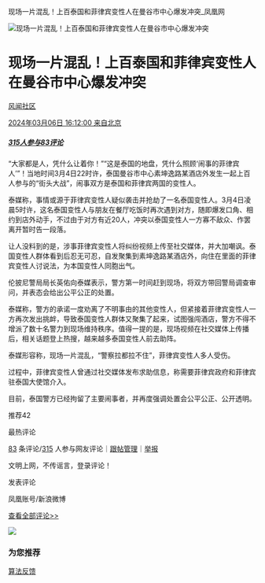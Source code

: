 现场一片混乱！上百泰国和菲律宾变性人在曼谷市中心爆发冲突\_凤凰网

![现场一片混乱！上百泰国和菲律宾变性人在曼谷市中心爆发冲突](//x0.ifengimg.com/ucms/2019_38/AC5B8A2AE18AB61C7067AFFDBBCD12D16295DDA2_w121_h75.jpg)

# 现场一片混乱！上百泰国和菲律宾变性人在曼谷市中心爆发冲突

[风闻社区](javascript:;)

[2024年03月06日 16:12:00 来自北京](javascript:;)

##### [315人参与](//gentie.ifeng.com/c/comment/8XjVpZOFdgX)[83评论](//gentie.ifeng.com/c/comment/8XjVpZOFdgX)

“大家都是人，凭什么让着你！”“这是泰国的地盘，凭什么照顾‘闹事的菲律宾人’”！当地时间3月4日22时许，泰国曼谷市中心素坤逸路某酒店外发生一起上百人参与的“街头大战”，闹事双方是泰国和菲律宾两国的变性人。

泰媒称，事情或源于菲律宾变性人疑似袭击并抢劫了一名泰国变性人。3月4日凌晨5时许，这名泰国变性人与朋友在餐厅吃饭时再次遇到对方，随即爆发口角、相约到店外动手，不过由于对方有近20人，冲突以泰国变性人一方寡不敌众、作罢离开暂时告一段落。

让人没料到的是，涉事菲律宾变性人将纠纷视频上传至社交媒体，并大加嘲讽。泰国变性人群体看到后忍无可忍，自发聚集到素坤逸路某酒店外，向住在里面的菲律宾变性人讨说法，为本国变性人同胞出气。

伦披尼警局局长英佑向泰媒表示，警方第一时间赶到现场，将双方带回警局调查审问，并表态会给出公平公正的处置。

泰媒称，警方的承诺一度劝离了不明事由的其他变性人，但紧接着菲律宾变性人一方再次发出挑衅，导致泰国变性人群体又聚集了起来，试图强闯酒店，警方不得不增派了数十名警力到现场维持秩序。值得一提的是，现场视频在社交媒体上传播后，相关话题登上热搜，越来越多泰国变性人前去助阵。

泰媒形容称，现场一片混乱，“警察拉都拉不住”，菲律宾变性人多人受伤。

过程中，菲律宾变性人曾通过社交媒体发布求助信息，称需要菲律宾政府和菲律宾驻泰国大使馆介入。

目前，泰国警方已经拘留了主要闹事者，并再度强调处置会公平公正、公开透明。

推荐42

最热评论

[83](//gentie.ifeng.com/c/comment/8XjVpZOFdgX) 条评论/[315](//gentie.ifeng.com/c/comment/8XjVpZOFdgX) 人参与网友评论｜[跟帖管理](//gentie.ifeng.com/commentManage)｜[举报](//gentie.ifeng.com/superviseReport)

文明上网，不传谣言，登录评论！

发表评论

凤凰账号/新浪微博

[查看全部评论>>](//gentie.ifeng.com/c/comment/8XjVpZOFdgX)

![](http://x0.ifengimg.com/feprod/c/2023_6_5/18_8_26/ad-logo.png)

### 为您推荐

[算法反馈](https://client.ifeng.com/report/artical?docid=8XjVpZOFdgX)